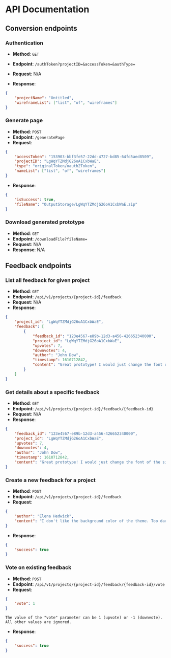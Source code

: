 # API Documentation

## Conversion endpoints

### Authentication

- **Method**: ``GET``
- **Endpoint**: ``/authToken?projectID=&accessToken=&authType=``
- **Request**:  N/A

- **Response**: 

```json
{
    "projectName": "Untitled",
    "wireframeList": ["list", "of", "wireframes"]
}
```

### Generate page

- **Method**: `POST`
- **Endpoint**: ``/generatePage``
- **Request**: 

```json
{
    "accessToken": "153903-bbf3fe57-22dd-4727-bd85-64fd5aed8509",
    "projectID": "LgWqYTZMdjG26oA1CxbWaE",
    "type": "originalToken/oauth2Token",
    "nameList": ["list", "of", "wireframes"]
}
```

- **Response**:

```json
{
    "isSuccess": true,
    "fileName": "OutputStorage/LgWqYTZMdjG26oA1CxbWaE.zip"
}
```

### Download generated prototype

- **Method**: ``GET``
- **Endpoint**: ``/downloadFile?fileName=``
- **Request**: N/A
- **Response**: N/A


## Feedback endpoints
### List all feedback for given project
- **Method**: ``GET``
- **Endpoint**: ``/api/v1/projects/{project-id}/feedback``
- **Request**: N/A
- **Response**:
```json
{
    "project_id": "LgWqYTZMdjG26oA1CxbWaE",
    "feedback": [
        {
            "feedback_id": "123e4567-e89b-12d3-a456-426652340000",
            "project_id": "LgWqYTZMdjG26oA1CxbWaE",
            "upvotes": 7,
            "downvotes": 4,
            "author": "John Dow",
            "timestamp": 1610712842,
            "content": "Great prototype! I would just change the font of the sidebar."
        }
    ] 
}
```

### Get details about a specific feedback
- **Method**: ``GET``
- **Endpoint**: ``/api/v1/projects/{project-id}/feedback/{feedback-id}``
- **Request**: N/A
- **Response**:
```json
{
    "feedback_id": "123e4567-e89b-12d3-a456-426652340000",
    "project_id": "LgWqYTZMdjG26oA1CxbWaE",
    "upvotes": 7,
    "downvotes": 4,
    "author": "John Dow",
    "timestamp": 1610712842,
    "content": "Great prototype! I would just change the font of the sidebar."
}
```

### Create a new feedback for a project
- **Method**: ``POST``
- **Endpoint**: ``/api/v1/projects/{project-id}/feedback``
- **Request**:
```json
{
    "author": "Elena Hedwick",
    "content": "I don't like the background color of the theme. Too dark."
}
```
- **Response**:
```json
{
    "success": true
}
```

### Vote on existing feedback
- **Method**: ``POST``
- **Endpoint**: ``/api/v1/projects/{project-id}/feedback/{feedback-id}/vote``
- **Request**:
```json
{
    "vote": 1
}
```
```warning
The value of the "vote" parameter can be 1 (upvote) or -1 (downvote). All other values are ignored.
```
- **Response**:
```json
{
    "success": true
}
```
